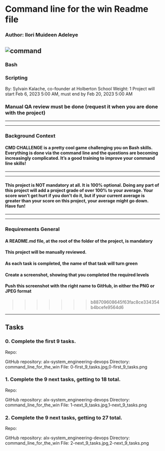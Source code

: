 # Command line for the win Readme file

### Author: Ilori Muideen Adeleye

![command](https://user-images.githubusercontent.com/113618032/219871471-ab7d34c6-79f7-4016-90da-67cc2e5be43d.png)
----
### Bash
### Scripting

By: Sylvain Kalache, co-founder at Holberton School
Weight: 1
Project will start Feb 6, 2023 5:00 AM, must end by Feb 20, 2023 5:00 AM

### Manual QA review must be done (request it when you are done with the project)
----

----
### Background Context

#### CMD CHALLENGE is a pretty cool game challenging you on Bash skills. Everything is done via the command line and the questions are becoming increasingly complicated. It’s a good training to improve your command line skills!
----

----
#### This project is NOT mandatory at all. It is 100% optional. Doing any part of this project will add a project grade of over 100% to your average. Your score won’t get hurt if you don’t do it, but if your current average is greater than your score on this project, your average might go down. Have fun!
----

----
### Requirements General

#### A README.md file, at the root of the folder of the project, is mandatory
#### This project will be manually reviewed.
#### As each task is completed, the name of that task will turn green
#### Create a screenshot, showing that you completed the required levels
#### Push this screenshot with the right name to GitHub, in either the PNG or JPEG format
>>>>>>> b88709608645f63fac8ce334354b4bcefe9564d6
----

## Tasks
### 0. Complete the first 9 tasks.

Repo:

GitHub repository: alx-system_engineering-devops
Directory: command_line_for_the_win
File: 0-first_9_tasks.jpg,0-first_9_tasks.png

### 1. Complete the 9 next tasks, getting to 18 total.

Repo:

GitHub repository: alx-system_engineering-devops
Directory: command_line_for_the_win
File: 1-next_9_tasks.jpg,1-next_9_tasks.png

### 2. Complete the 9 next tasks, getting to 27 total.

Repo:

GitHub repository: alx-system_engineering-devops
Directory: command_line_for_the_win
File: 2-next_9_tasks.jpg,2-next_9_tasks.png
